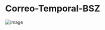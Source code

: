 # Correo-Temporal-BSZ

![image](https://github.com/user-attachments/assets/38b52eb8-6d22-436c-9044-8502616b70a5)


